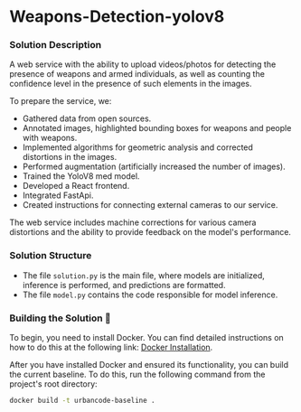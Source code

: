 # Weapons-Detection-yolov8

### Solution Description
A web service with the ability to upload videos/photos for detecting the presence of weapons and armed individuals, as well as counting the confidence level in the presence of such elements in the images.

To prepare the service, we:

- Gathered data from open sources.
- Annotated images, highlighted bounding boxes for weapons and people with weapons.
- Implemented algorithms for geometric analysis and corrected distortions in the images.
- Performed augmentation (artificially increased the number of images).
- Trained the YoloV8 med model.
- Developed a React frontend.
- Integrated FastApi.
- Created instructions for connecting external cameras to our service.

The web service includes machine corrections for various camera distortions and the ability to provide feedback on the model's performance.

### Solution Structure
- The file `solution.py` is the main file, where models are initialized, inference is performed, and predictions are formatted.
- The file `model.py` contains the code responsible for model inference.

### Building the Solution 🐳
To begin, you need to install Docker. You can find detailed instructions on how to do this at the following link: [Docker Installation](https://docs.docker.com/get-docker/).

After you have installed Docker and ensured its functionality, you can build the current baseline. To do this, run the following command from the project's root directory:
```bash
docker build -t urbancode-baseline .

